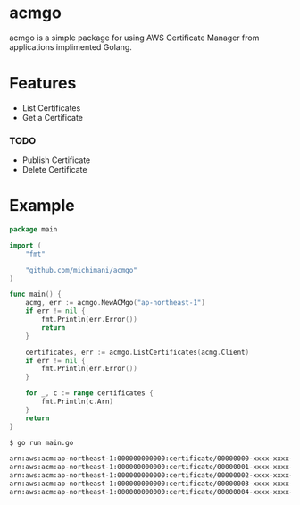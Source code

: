 acmgo
===

acmgo is a simple package for using AWS Certificate Manager from applications implimented Golang.

# Features

- List Certificates
- Get a Certificate

### TODO

- Publish Certificate
- Delete Certificate

# Example

```go
package main

import (
	"fmt"

	"github.com/michimani/acmgo"
)

func main() {
	acmg, err := acmgo.NewACMgo("ap-northeast-1")
	if err != nil {
		fmt.Println(err.Error())
		return
	}

	certificates, err := acmgo.ListCertificates(acmg.Client)
	if err != nil {
		fmt.Println(err.Error())
	}

	for _, c := range certificates {
		fmt.Println(c.Arn)
	}
	return
}
```

```bash
$ go run main.go

arn:aws:acm:ap-northeast-1:000000000000:certificate/00000000-xxxx-xxxx-0000-xxxxxxxxxxxx
arn:aws:acm:ap-northeast-1:000000000000:certificate/00000001-xxxx-xxxx-0000-xxxxxxxxxxxx
arn:aws:acm:ap-northeast-1:000000000000:certificate/00000002-xxxx-xxxx-0000-xxxxxxxxxxxx
arn:aws:acm:ap-northeast-1:000000000000:certificate/00000003-xxxx-xxxx-0000-xxxxxxxxxxxx
arn:aws:acm:ap-northeast-1:000000000000:certificate/00000004-xxxx-xxxx-0000-xxxxxxxxxxxx
```